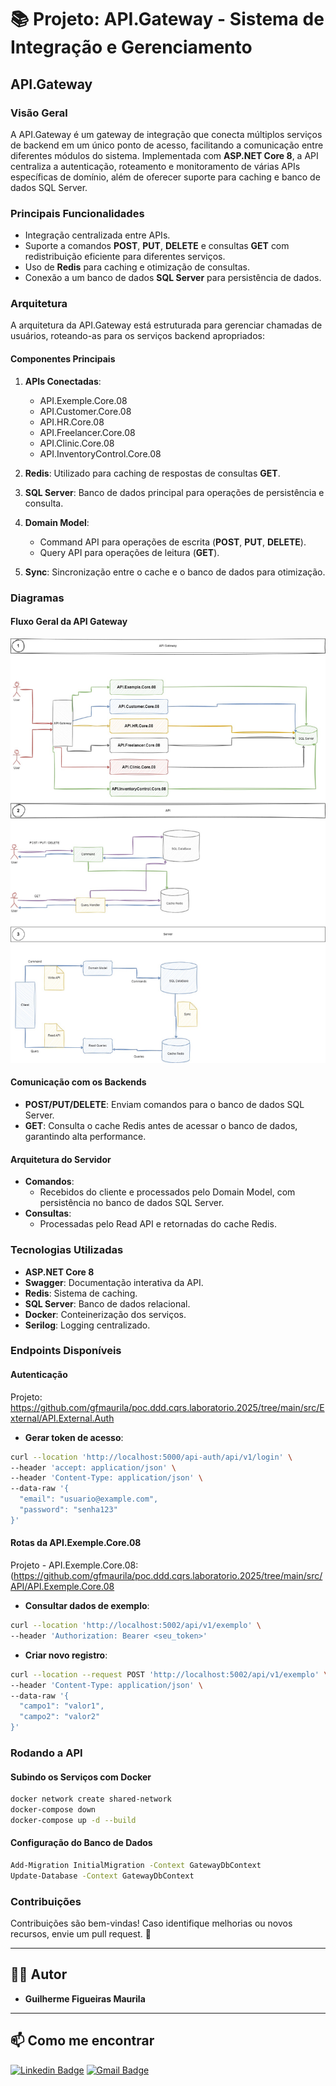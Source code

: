 # 📚 Projeto: API.Gateway - Sistema de Integração e Gerenciamento

## API.Gateway

### Visão Geral
A API.Gateway é um gateway de integração que conecta múltiplos serviços de backend em um único ponto de acesso, facilitando a comunicação entre diferentes módulos do sistema. Implementada com **ASP.NET Core 8**, a API centraliza a autenticação, roteamento e monitoramento de várias APIs específicas de domínio, além de oferecer suporte para caching e banco de dados SQL Server.

### Principais Funcionalidades
- Integração centralizada entre APIs.
- Suporte a comandos **POST**, **PUT**, **DELETE** e consultas **GET** com redistribuição eficiente para diferentes serviços.
- Uso de **Redis** para caching e otimização de consultas.
- Conexão a um banco de dados **SQL Server** para persistência de dados.

### Arquitetura
A arquitetura da API.Gateway está estruturada para gerenciar chamadas de usuários, roteando-as para os serviços backend apropriados:

#### Componentes Principais
1. **APIs Conectadas**:
   - API.Exemple.Core.08
   - API.Customer.Core.08
   - API.HR.Core.08
   - API.Freelancer.Core.08
   - API.Clinic.Core.08
   - API.InventoryControl.Core.08

2. **Redis**: Utilizado para caching de respostas de consultas **GET**.

3. **SQL Server**: Banco de dados principal para operações de persistência e consulta.

4. **Domain Model**:
   - Command API para operações de escrita (**POST**, **PUT**, **DELETE**).
   - Query API para operações de leitura (**GET**).

5. **Sync**: Sincronização entre o cache e o banco de dados para otimização.

### Diagramas

#### Fluxo Geral da API Gateway
![Fluxo Geral](https://github.com/gfmaurila/poc.ddd.cqrs.laboratorio.2025/blob/main/Documento/02%20-%20API.Gateway/02%20-%20API.Gateway.jpg)

#### Comunicação com os Backends
- **POST/PUT/DELETE**: Enviam comandos para o banco de dados SQL Server.
- **GET**: Consulta o cache Redis antes de acessar o banco de dados, garantindo alta performance.

#### Arquitetura do Servidor
- **Comandos**:
  - Recebidos do cliente e processados pelo Domain Model, com persistência no banco de dados SQL Server.
- **Consultas**:
  - Processadas pelo Read API e retornadas do cache Redis.

### Tecnologias Utilizadas
- **ASP.NET Core 8**
- **Swagger**: Documentação interativa da API.
- **Redis**: Sistema de caching.
- **SQL Server**: Banco de dados relacional.
- **Docker**: Conteinerização dos serviços.
- **Serilog**: Logging centralizado.

### Endpoints Disponíveis
#### Autenticação 

Projeto: https://github.com/gfmaurila/poc.ddd.cqrs.laboratorio.2025/tree/main/src/External/API.External.Auth

- **Gerar token de acesso**:
```sh
curl --location 'http://localhost:5000/api-auth/api/v1/login' \
--header 'accept: application/json' \
--header 'Content-Type: application/json' \
--data-raw '{
  "email": "usuario@example.com",
  "password": "senha123"
}'
```

#### Rotas da API.Exemple.Core.08 
Projeto - API.Exemple.Core.08: (https://github.com/gfmaurila/poc.ddd.cqrs.laboratorio.2025/tree/main/src/API/API.Exemple.Core.08
- **Consultar dados de exemplo**:
```sh
curl --location 'http://localhost:5002/api/v1/exemplo' \
--header 'Authorization: Bearer <seu_token>'
```

- **Criar novo registro**:
```sh
curl --location --request POST 'http://localhost:5002/api/v1/exemplo' \
--header 'Content-Type: application/json' \
--data-raw '{
  "campo1": "valor1",
  "campo2": "valor2"
}'
```

### Rodando a API
#### Subindo os Serviços com Docker
```sh
docker network create shared-network
docker-compose down
docker-compose up -d --build
```

#### Configuração do Banco de Dados
```sh
Add-Migration InitialMigration -Context GatewayDbContext
Update-Database -Context GatewayDbContext
```

### Contribuições
Contribuições são bem-vindas! Caso identifique melhorias ou novos recursos, envie um pull request. 🚀

---

## 🧑‍💻 **Autor**
- **Guilherme Figueiras Maurila**

---

## 📫 Como me encontrar
[![Linkedin Badge](https://img.shields.io/badge/-Guilherme_Figueiras_Maurila-blue?style=flat-square&logo=Linkedin&logoColor=white&link=https://www.linkedin.com/in/guilherme-maurila)](https://www.linkedin.com/in/guilherme-maurila)
[![Gmail Badge](https://img.shields.io/badge/-gfmaurila@gmail.com-c14438?style=flat-square&logo=Gmail&logoColor=white&link=mailto:gfmaurila@gmail.com)](mailto:gfmaurila@gmail.com)
